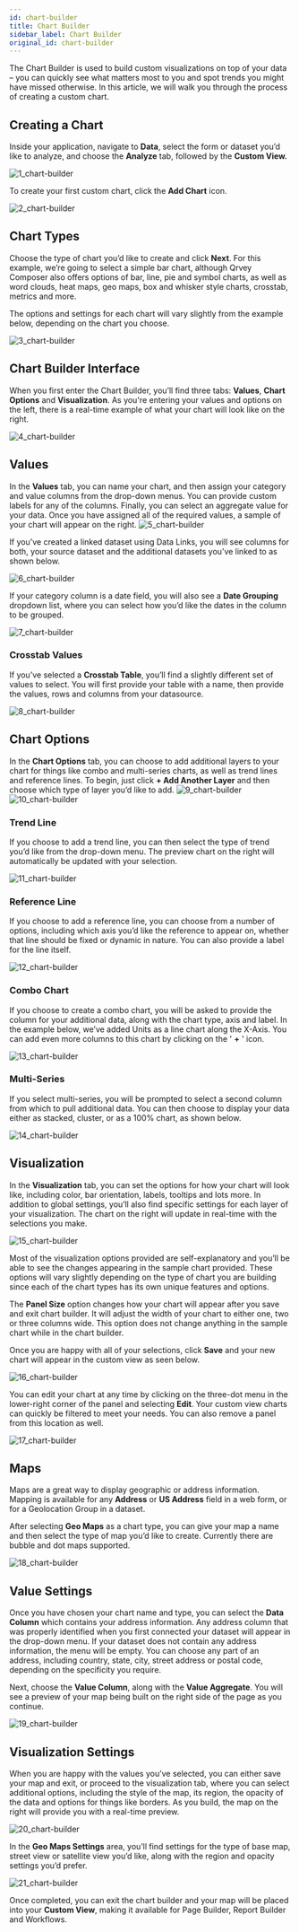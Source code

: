 ```yaml
---
id: chart-builder
title: Chart Builder
sidebar_label: Chart Builder
original_id: chart-builder
---
```

<div style={{textAlign: "justify"}}>

The Chart Builder is used to build custom visualizations on top of your data – you can quickly see what matters most to you and spot trends you might have missed otherwise. In this article, we will walk you through the process of creating a custom chart.

## Creating a Chart

Inside your application, navigate to **Data**, select the form or dataset you’d like to analyze, and choose the **Analyze** tab, followed by the **Custom View.**

![1_chart-builder](https://s3.amazonaws.com/cdn.qrvey.com/documentation_assets/ui-docs/dataviews/3.4.3.7_chart-builder/1_chart-builder.png#thumbnail-60)

To create your first custom chart, click the **Add Chart** icon.

![2_chart-builder](https://s3.amazonaws.com/cdn.qrvey.com/documentation_assets/ui-docs/dataviews/3.4.3.7_chart-builder/2_chart-builder.png#thumbnail-20)

## Chart Types

Choose the type of chart you’d like to create and click **Next**. For this example, we’re going to select a simple bar chart, although Qrvey Composer also offers options of bar, line, pie and symbol charts, as well as word clouds, heat maps,  geo maps,  box and whisker style charts, crosstab, metrics and more. 

The options and settings for each chart will vary slightly from the example below, depending on the chart you choose.

![3_chart-builder](https://s3.amazonaws.com/cdn.qrvey.com/documentation_assets/ui-docs/dataviews/3.4.3.7_chart-builder/3_chart-builder.png#thumbnail)

## Chart Builder Interface

When you first enter the Chart Builder, you’ll find three tabs: **Values**, **Chart Options** and **Visualization**. As you're entering your values and options on the left, there is a real-time example of what your chart will look like on the right.

![4_chart-builder](https://s3.amazonaws.com/cdn.qrvey.com/documentation_assets/ui-docs/dataviews/3.4.3.7_chart-builder/4_chart-builder.png#thumbnail)

## Values

In the **Values** tab, you can name your chart, and then assign your category and value columns from the drop-down menus. You can provide custom labels for any of the columns. Finally, you can select an aggregate value for your data. Once you have assigned all of the required values, a sample of your chart will appear on the right.
![5_chart-builder](https://s3.amazonaws.com/cdn.qrvey.com/documentation_assets/ui-docs/dataviews/3.4.3.7_chart-builder/5_chart-builder.png#thumbnail)

If you’ve created a linked dataset using Data Links, you will see columns for both, your source dataset and the additional datasets you’ve linked to as shown below.

![6_chart-builder](https://s3.amazonaws.com/cdn.qrvey.com/documentation_assets/ui-docs/dataviews/3.4.3.7_chart-builder/6_chart-builder.png#thumbnail-60)

If your category column is a date field, you will also see a **Date Grouping** dropdown list, where you can select how you’d like the dates in the column to be grouped.

![7_chart-builder](https://s3.amazonaws.com/cdn.qrvey.com/documentation_assets/ui-docs/dataviews/3.4.3.7_chart-builder/7_chart-builder.png#thumbnail-60)

### Crosstab Values

If you’ve selected a **Crosstab Table**, you’ll find a slightly different set of values to select. You will first provide your table with a name, then provide the values, rows and columns from your datasource.

![8_chart-builder](https://s3.amazonaws.com/cdn.qrvey.com/documentation_assets/ui-docs/dataviews/3.4.3.7_chart-builder/8_chart-builder.png#thumbnail-60)

## Chart Options

In the **Chart Options** tab, you can choose to add additional layers to your chart for things like combo and multi-series charts, as well as trend lines and reference lines. To begin, just click **+ Add Another Layer** and then choose which type of layer you’d like to add.
![9_chart-builder](https://s3.amazonaws.com/cdn.qrvey.com/documentation_assets/ui-docs/dataviews/3.4.3.7_chart-builder/9_chart-builder.png#thumbnail-60)
![10_chart-builder](https://s3.amazonaws.com/cdn.qrvey.com/documentation_assets/ui-docs/dataviews/3.4.3.7_chart-builder/10_chart-builder.png#thumbnail-60)

### Trend Line

If you choose to add a trend line, you can then select the type of trend you’d like from the drop-down menu. The preview chart on the right will automatically be updated with your selection.

![11_chart-builder](https://s3.amazonaws.com/cdn.qrvey.com/documentation_assets/ui-docs/dataviews/3.4.3.7_chart-builder/11_chart-builder.png#thumbnail-80)

### Reference Line

If you choose to add a reference line, you can choose from a number of options, including which axis you’d like the reference to appear on, whether that line should be fixed or dynamic in nature. You can also provide a label for the line itself.

![12_chart-builder](https://s3.amazonaws.com/cdn.qrvey.com/documentation_assets/ui-docs/dataviews/3.4.3.7_chart-builder/12_chart-builder.png#thumbnail-80)

### Combo Chart

If you choose to create a combo chart, you will be asked to provide the column for your additional data, along with the chart type, axis and label. In the example below, we’ve added Units as a line chart along the X-Axis. You can add even more columns to this chart by clicking on the ' **+** ' icon.

![13_chart-builder](https://s3.amazonaws.com/cdn.qrvey.com/documentation_assets/ui-docs/dataviews/3.4.3.7_chart-builder/13_chart-builder.png#thumbnail-80)

### Multi-Series

If you select multi-series, you will be prompted to select a second column from which to pull additional data. You can then choose to display your data either as stacked, cluster, or as a 100% chart, as shown below.

![14_chart-builder](https://s3.amazonaws.com/cdn.qrvey.com/documentation_assets/ui-docs/dataviews/3.4.3.7_chart-builder/14_chart-builder.png#thumbnail-80)

## Visualization

In the **Visualization** tab, you can set the options for how your chart will look like, including color, bar orientation, labels, tooltips and lots more. In addition to global settings, you’ll also find specific settings for each layer of your visualization. The chart on the right will update in real-time with the selections you make.

![15_chart-builder](https://s3.amazonaws.com/cdn.qrvey.com/documentation_assets/ui-docs/dataviews/3.4.3.7_chart-builder/15_chart-builder.png#thumbnail-80)

Most of the visualization options provided are self-explanatory and you’ll be able to see the changes appearing in the sample chart provided. These options will vary slightly depending on the type of chart you are building since each of the chart types has its own unique features and options.

The **Panel Size** option changes how your chart will appear after you save and exit chart builder. It will adjust the width of your chart to either one, two or three columns wide. This option does not change anything in the sample chart while in the chart builder.

Once you are happy with all of your selections, click **Save** and your new chart will appear in the custom view as seen below.

![16_chart-builder](https://s3.amazonaws.com/cdn.qrvey.com/documentation_assets/ui-docs/dataviews/3.4.3.7_chart-builder/16_chart-builder.png#thumbnail)

You can edit your chart at any time by clicking on the three-dot menu in the lower-right corner of the panel and selecting **Edit**. Your custom view charts can quickly be filtered to meet your needs. You can also remove a panel from this location as well.

![17_chart-builder](https://s3.amazonaws.com/cdn.qrvey.com/documentation_assets/ui-docs/dataviews/3.4.3.7_chart-builder/17_chart-builder.png#thumbnail-40)

## Maps

Maps are a great way to display geographic or address information. Mapping is available for any **Address** or **US Address** field in a web form, or for a Geolocation Group in a dataset.

After selecting **Geo Maps** as a chart type, you can give your map a name and then select the type of map you’d like to create. Currently there are bubble and dot maps supported.

![18_chart-builder](https://s3.amazonaws.com/cdn.qrvey.com/documentation_assets/ui-docs/dataviews/3.4.3.7_chart-builder/18_chart-builder.png#thumbnail-40)

## Value Settings

Once you have chosen your chart name and type, you can select the **Data Column** which contains your address information. Any address column that was properly identified when you first connected your dataset will appear in the drop-down menu. If your dataset does not contain any address information, the menu will be empty. You can choose any part of an address, including country, state, city, street address or postal code, depending on the specificity you require.

Next, choose the **Value Column**, along with the **Value Aggregate**. You will see a preview of your map being built on the right side of the page as you continue.

![19_chart-builder](https://s3.amazonaws.com/cdn.qrvey.com/documentation_assets/ui-docs/dataviews/3.4.3.7_chart-builder/19_chart-builder.png#thumbnail)

## Visualization Settings

When you are happy with the values you’ve selected, you can either save your map and exit, or proceed to the visualization tab, where you can select additional options, including the style of the map, its region, the opacity of the data and options for things like borders. As you build, the map on the right will provide you with a real-time preview.

![20_chart-builder](https://s3.amazonaws.com/cdn.qrvey.com/documentation_assets/ui-docs/dataviews/3.4.3.7_chart-builder/20_chart-builder.png#thumbnail)

In the **Geo Maps Settings** area, you’ll find settings for the type of base map, street view or satellite view you’d like, along with the region and opacity settings you’d prefer. 

![21_chart-builder](https://s3.amazonaws.com/cdn.qrvey.com/documentation_assets/ui-docs/dataviews/3.4.3.7_chart-builder/21_chart-builder.png#thumbnail-60)

Once completed, you can exit the chart builder and your map will be placed into your **Custom View**, making it available for Page Builder, Report Builder and Workflows. 
</div>